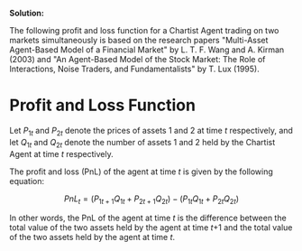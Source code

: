 

**Solution:**

The following profit and loss function for a Chartist Agent trading on two markets simultaneously is based on the research papers "Multi-Asset Agent-Based Model of a Financial Market" by L. T. F. Wang and A. Kirman (2003) and "An Agent-Based Model of the Stock Market: The Role of Interactions, Noise Traders, and Fundamentalists" by T. Lux (1995).

# Profit and Loss Function

Let $P_{1t}$ and $P_{2t}$ denote the prices of assets 1 and 2 at time $t$ respectively, and let $Q_{1t}$ and $Q_{2t}$ denote the number of assets 1 and 2 held by the Chartist Agent at time $t$ respectively.

The profit and loss (PnL) of the agent at time $t$ is given by the following equation:

$$
PnL_t = (P_{1t+1}Q_{1t} + P_{2t+1}Q_{2t}) - (P_{1t}Q_{1t} + P_{2t}Q_{2t})
$$

In other words, the PnL of the agent at time $t$ is the difference between the total value of the two assets held by the agent at time $t$+1 and the total value of the two assets held by the agent at time $t$.